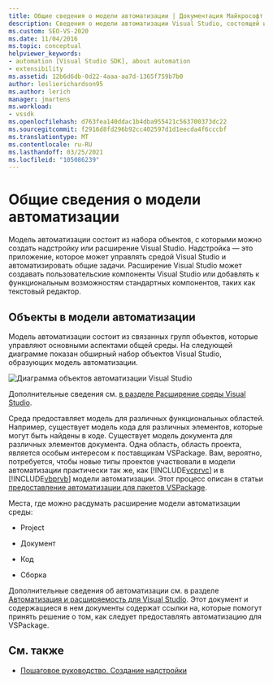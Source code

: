 ```yaml
---
title: Общие сведения о модели автоматизации | Документация Майкрософт
description: Сведения о модели автоматизации Visual Studio, состоящей из набора объектов, с которыми можно создать надстройку или расширение Visual Studio.
ms.custom: SEO-VS-2020
ms.date: 11/04/2016
ms.topic: conceptual
helpviewer_keywords:
- automation [Visual Studio SDK], about automation
- extensibility
ms.assetid: 12b6d6db-0d22-4aaa-aa7d-1365f759b7b0
author: leslierichardson95
ms.author: lerich
manager: jmartens
ms.workload:
- vssdk
ms.openlocfilehash: d763fea140ddac1b4dba955421c563700373dc22
ms.sourcegitcommit: f2916d8fd296b92cc402597d1d1eecda4f6cccbf
ms.translationtype: MT
ms.contentlocale: ru-RU
ms.lasthandoff: 03/25/2021
ms.locfileid: "105086239"
---
```

# <a name="automation-model-overview"></a>Общие сведения о модели автоматизации
Модель автоматизации состоит из набора объектов, с которыми можно создать надстройку или расширение Visual Studio. Надстройка — это приложение, которое может управлять средой Visual Studio и автоматизировать общие задачи. Расширение Visual Studio может создавать пользовательские компоненты Visual Studio или добавлять к функциональным возможностям стандартных компонентов, таких как текстовый редактор.

## <a name="objects-in-the-automation-model"></a>Объекты в модели автоматизации
 Модель автоматизации состоит из связанных групп объектов, которые управляют основными аспектами общей среды. На следующей диаграмме показан обширный набор объектов Visual Studio, образующих модель автоматизации.

 ![Диаграмма объектов автоматизации Visual Studio](../../extensibility/internals/media/vsvisualstudioautomationobjectchart.gif "всвисуалстудиоаутоматионобжектчарт")

 Дополнительные сведения см. [в разделе Расширение среды Visual Studio](/previous-versions/esk3eey8(v=vs.140)).

 Среда предоставляет модель для различных функциональных областей. Например, существует модель кода для различных элементов, которые могут быть найдены в коде. Существует модель документа для различных элементов документа. Одна область, область проекта, является особым интересом к поставщикам VSPackage. Вам, вероятно, потребуется, чтобы новые типы проектов участвовали в модели автоматизации практически так же, как [!INCLUDE[vcprvc](../../code-quality/includes/vcprvc_md.md)] и в [!INCLUDE[vbprvb](../../code-quality/includes/vbprvb_md.md)] модели автоматизации. Этот процесс описан в статьи [предоставление автоматизации для пакетов VSPackage](../../extensibility/internals/providing-automation-for-vspackages.md).

 Места, где можно расдумать расширение модели автоматизации среды:

- Project

- Документ

- Код

- Сборка

Дополнительные сведения об автоматизации см. в разделе [Автоматизация и расширяемость для Visual Studio](/previous-versions/visualstudio/visual-studio-2015/extensibility/extensibility-in-visual-studio?preserve-view=true&view=vs-2015). Этот документ и содержащиеся в нем документы содержат ссылки на, которые помогут принять решение о том, как следует предоставлять автоматизацию для VSPackage.

## <a name="see-also"></a>См. также
- [Пошаговое руководство. Создание надстройки](/previous-versions/80493a3w(v=vs.140))
